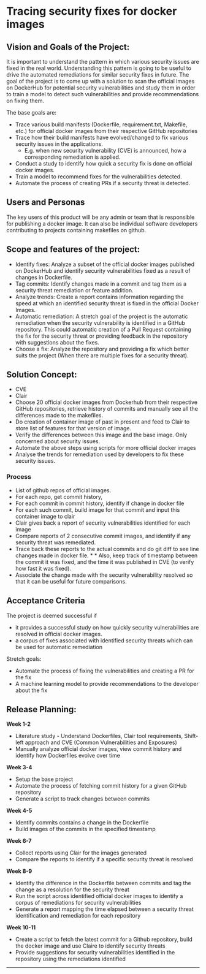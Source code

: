 # Tracing security fixes for docker images

## Vision and Goals of the Project:

It is important to understand the pattern in which various security issues are fixed in the real world. 
Understanding this pattern is going to be useful to drive the automated remediations for similar security fixes in future. The goal of the project is to come up with a solution to scan the official images on DockerHub for potential security vulnerabilities and study them in order to train a model to detect such vulnerabilities and provide recommendations on fixing them. 

The base goals are:
* Trace various build manifests (Dockerfile, requirement.txt, Makefile, etc.) for official docker images from their respective GitHub repositories 
* Trace how their build manifests have evolved/changed to fix various security issues in the applications. 
	* E.g. when new security vulnerability (CVE) is announced, how a corresponding remediation is applied. 
* Conduct a study to identify how quick a security fix is done on official docker images.
* Train a model to recommend fixes for the vulnerabilities detected.
* Automate the process of creating PRs if a security threat is detected.

## Users and Personas

The key users of this product will be any admin or team that is responsible for publishing a docker image. 
It can also be individual software developers contributing to projects containing makefiles on github.

## Scope and features of the project:

* Identify fixes: Analyze a subset of the official docker images published on DockerHub and identify security vulnerabilities fixed as a result of changes in Dockerfile.
* Tag commits: Identify changes made in a commit and tag them as a security threat remediation or feature addition.
* Analyze trends: Create a report contains information regarding the speed at which an identified security threat is fixed in the official Docker Images.
* Automatic remediation: A stretch goal of the project is the automatic remediation when the security vulnerability is identified in a GitHub repository. This could automatic creation of a Pull Request containing the fix for the security threat or providing feedback in the repository with suggestions about the fixes.
* Choose a fix: Analyze the repository and providing a fix which better suits the project (When there are multiple fixes for a security threat).

## Solution Concept:

* CVE
* Clair
* Choose 20 official docker images from Dockerhub from their respective GitHub repositories, retrieve history of commits and manually see all the differences made to the makefiles. 
* Do creation of container image of past in present and feed to Clair to store list of features for that version of image.
* Verify the differences between this image and the base image. Only concerned about security issues.
* Automate the above steps using scripts for more official docker images
* Analyse the trends for remediation used by developers to fix these security issues.

### Process

* List of github repos of official images.
* For each repo, get commit history,
* For each commit in commit history, identify if change in docker file
* For each such commit, build image for that commit and input this container image to clair
* Clair gives back a report of security vulnerabilities identified for each image
* Compare reports of 2 consecutive commit images, and identify if any security threat was remediated.
* Trace back these reports to the actual commits and do git diff to see line changes made in docker file. * * Also, keep track of timestamp between the commit it was fixed, and the time it was published in CVE (to verify how fast it was fixed).
* Associate the change made with the security vulnerability resolved so that it can be useful for future comparisons.

## Acceptance Criteria

The project is deemed successful if

* it provides a successful study on how quickly security vulnerabilities are resolved in official docker images.
* a corpus of fixes associated with identified security threats which can be used for automatic remediation

Stretch goals:
* Automate the process of fixing the vulnerabilities and creating a PR for the fix
* A machine learning model to provide recommendations to the developer about the fix

## Release Planning:	

__Week 1-2__

* Literature study - Understand Dockerfiles, Clair tool requirements, Shift-left approach and CVE (Common Vulnerabilities and Exposures)
* Manually analyze official docker images, view commit history and identify how Dockerfiles evolve over time

__Week 3-4__ 

* Setup the base project
* Automate the process of fetching commit history for a given GitHub repository
* Generate a script to track changes between commits 

__Week 4-5__

* Identify commits contains a change in the Dockerfile
* Build images of the commits in the specified timestamp

__Week 6-7__

* Collect reports using Clair for the images generated
* Compare the reports to identify if a specific security threat is resolved

__Week 8-9__

* Identify the difference in the Dockerfile between commits and tag the change as a resolution for the security threat
* Run the script across identified official docker images to identify a corpus of remediations for security vulnerabilities
* Generate a report mapping the time elapsed between a security threat identification and remediation for each repository

__Week 10-11__

* Create a script to fetch the latest commit for a Github repository, build the docker image and use Claire to identify security threats
* Provide suggestions for security vulnerabilities identified in the repository using the remediations identified

____________
